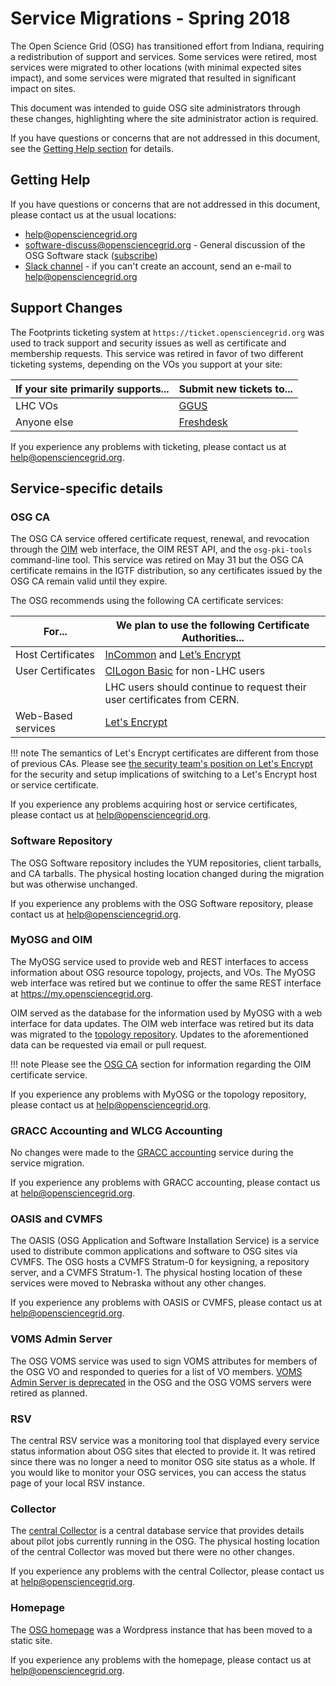 Service Migrations - Spring 2018
================================

The Open Science Grid (OSG) has transitioned effort from Indiana, requiring a redistribution of support and services.
Some services were retired, most services were migrated to other locations (with minimal expected sites impact),
and some services were migrated that resulted in significant impact on sites.

This document was intended to guide OSG site administrators through these changes, highlighting where the site
administrator action is required.

If you have questions or concerns that are not addressed in this document, see the [Getting Help section](#getting-help)
for details.

Getting Help
------------

If you have questions or concerns that are not addressed in this document, please contact us at the usual locations:

-  [help@opensciencegrid.org](mailto:help@opensciencegrid.org)
-  [software-discuss@opensciencegrid.org](mailto:software-discuss@opensciencegrid.org) -
   General discussion of the OSG Software stack
   ([subscribe](https://listserv.fnal.gov/scripts/wa.exe?SUBED1=SOFTWARE-DISCUSS&A=1))
-  [Slack channel](https://opensciencegrid.slack.com/messages/osg-software) - if you can't create an account, 
   send an e-mail to [help@opensciencegrid.org](mailto:help@opensciencegrid.org)

Support Changes
---------------

The Footprints ticketing system at `https://ticket.opensciencegrid.org` was used to track support and security issues as
well as certificate and membership requests.
This service was retired in favor of two different ticketing systems, depending on the VOs you support at your site:

| If your site primarily supports... | Submit new tickets to...                         |
|------------------------------------|--------------------------------------------------|
| LHC VOs                            | [GGUS](https://ggus.eu)                          |
| Anyone else                        | [Freshdesk](https://support.opensciencegrid.org) |

If you experience any problems with ticketing, please contact us at
[help@opensciencegrid.org](mailto:help@opensciencegrid.org).

Service-specific details
------------------------

### OSG CA ###

The OSG CA service offered certificate request, renewal, and revocation through the [OIM](#myosg-and-oim) web interface, 
the OIM REST API, and the `osg-pki-tools` command-line tool.
This service was retired on May 31 but the OSG CA certificate remains in the IGTF distribution, so any certificates
issued by the OSG CA remain valid until they expire.

The OSG recommends using the following CA certificate services:

| For...             | We plan to use the following Certificate Authorities...                             |
|--------------------|-------------------------------------------------------------------------------------|
| Host  Certificates | [InCommon](https://www.incommon.org/) and [Let’s Encrypt](https://letsencrypt.org/) |
| User Certificates  | [CILogon Basic](https://cilogon.org/) for non-LHC users                             |
|                    | LHC users should continue to request their user certificates from CERN.             |
| Web-Based services | [Let's Encrypt](https://letsencrypt.org)                                            |

!!! note
    The semantics of Let's Encrypt certificates are different from those of previous CAs.
    Please see
    [the security team's position on Let's Encrypt](https://www.opensciencegrid.org/security/LetsEncryptOSGCAbundle/)
    for the security and setup implications of switching to a Let's Encrypt host or service certificate.

If you experience any problems acquiring host or service certificates, please contact us at
[help@opensciencegrid.org](mailto:help@opensciencegrid.org).


### Software Repository ###

The OSG Software repository includes the YUM repositories, client tarballs, and CA tarballs.
The physical hosting location changed during the migration but was otherwise unchanged.

If you experience any problems with the OSG Software repository, please contact us at
[help@opensciencegrid.org](mailto:help@opensciencegrid.org).

### MyOSG and OIM ###

The MyOSG service used to provide web and REST interfaces to access information about OSG resource topology, projects,
and VOs.
The MyOSG web interface was retired but we continue to offer the same REST interface at <https://my.opensciencegrid.org>.

OIM served as the database for the information used by MyOSG with a web
interface for data updates.
The OIM web interface was retired but its data was migrated to the [topology repository](https://github.com/opensciencegrid/topology/).
Updates to the aforementioned data can be requested via email or pull request.

!!! note
    Please see the [OSG CA](#osg-ca) section for information regarding the OIM certificate service.

If you experience any problems with MyOSG or the topology repository, please contact us at
[help@opensciencegrid.org](mailto:help@opensciencegrid.org).

### GRACC Accounting and WLCG Accounting ###

No changes were made to the [GRACC accounting](https://gracc.opensciencegrid.org/d/000000074/gracc-home?orgId=1)
service during the service migration.

If you experience any problems with GRACC accounting, please contact us at
[help@opensciencegrid.org](mailto:help@opensciencegrid.org).

### OASIS and CVMFS ###

The OASIS (OSG Application and Software Installation Service) is a service used to distribute common applications and
software to OSG sites via CVMFS.
The OSG hosts a CVMFS Stratum-0 for keysigning, a repository server, and a CVMFS Stratum-1.
The physical hosting location of these services were moved to Nebraska without any other changes.

If you experience any problems with OASIS or CVMFS, please contact us at
[help@opensciencegrid.org](mailto:help@opensciencegrid.org).

### VOMS Admin Server ###

The OSG VOMS service was used to sign VOMS attributes for members of the OSG VO and responded to queries for a list of
VO members.
[VOMS Admin Server is deprecated](../policy/voms-admin-retire.md) in the OSG and the OSG VOMS servers were retired as planned.

### RSV ###

The central RSV service was a monitoring tool that displayed every service status information about OSG sites that
elected to provide it.
It was retired since there was no longer a need to monitor OSG site status as a whole.
If you would like to monitor your OSG services, you can access the status page of your local
RSV instance.

### Collector ###

The [central Collector](http://collector.opensciencegrid.org/) is a central database service that provides details about
pilot jobs currently running in the OSG.
The physical hosting location of the central Collector was moved but there were no other changes.

If you experience any problems with the central Collector, please contact us at
[help@opensciencegrid.org](mailto:help@opensciencegrid.org).

### Homepage ###

The [OSG homepage](https://osg-htc.org) was a Wordpress instance that has been moved to a static site.

If you experience any problems with the homepage, please contact us at
[help@opensciencegrid.org](mailto:help@opensciencegrid.org).
